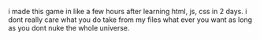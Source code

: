 i made this game in like a few hours after learning html, js, css in 2 days.
i dont really care what you do take from my files what ever you want as long as you dont nuke the whole universe.
